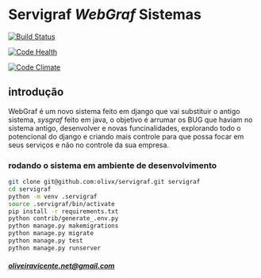 
# Servigraf *WebGraf* Sistemas
[![Build Status](https://travis-ci.org/olivx/servigraf.svg?branch=master)](https://travis-ci.org/olivx/servigraf)

[![Code Health](https://landscape.io/github/olivx/servigraf/master/landscape.svg?style=flat)](https://landscape.io/github/olivx/servigraf/master)

[![Code Climate](https://codeclimate.com/github/olivx/servigraf/badges/gpa.svg)](https://codeclimate.com/github/olivx/servigraf)

## introdução
WebGraf é um novo sistema feito em django que vai substituir o antigo sistema,
*sysgraf* feito em java, o objetivo é arrumar os BUG que haviam no sistema antigo,
 desenvolver e novas funcinalidades, explorando todo o potencional do django e criando
 mais controle para que possa focar em seus serviços e não no controle da sua empresa.

### rodando o sistema em ambiente de desenvolvimento
```bash
git clone git@github.com:olivx/servigraf.git servigraf
cd servigraf
python -m venv .servigraf
source .servigraf/bin/activate
pip install -r requirements.txt
python contrib/generate_.env.py
python manage.py makemigrations
python manage.py migrate
python manage.py test
python manage.py runserver

```



##### oliveiravicente.net@gmail.com